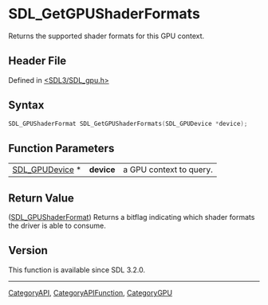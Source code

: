 # SDL_GetGPUShaderFormats

Returns the supported shader formats for this GPU context.

## Header File

Defined in [<SDL3/SDL_gpu.h>](https://github.com/libsdl-org/SDL/blob/main/include/SDL3/SDL_gpu.h)

## Syntax

```c
SDL_GPUShaderFormat SDL_GetGPUShaderFormats(SDL_GPUDevice *device);
```

## Function Parameters

|                                  |            |                         |
| -------------------------------- | ---------- | ----------------------- |
| [SDL_GPUDevice](SDL_GPUDevice) * | **device** | a GPU context to query. |

## Return Value

([SDL_GPUShaderFormat](SDL_GPUShaderFormat)) Returns a bitflag indicating
which shader formats the driver is able to consume.

## Version

This function is available since SDL 3.2.0.

----
[CategoryAPI](CategoryAPI), [CategoryAPIFunction](CategoryAPIFunction), [CategoryGPU](CategoryGPU)

